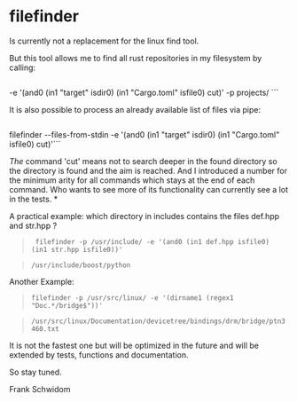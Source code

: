 filefinder
==========

Is currently not a replacement for the linux find tool.

But this tool allows me to find all rust repositories in my filesystem by calling:

> ``` filefinder --exclude-from-file filefinder-exclusions.txt 
-e '(and0 (in1 "target" isdir0) (in1 "Cargo.toml" isfile0) cut)' -p projects/ ```
 
It is also possible to process an already available list of files via pipe:

> ```find projects/ | grep -v -F -f filefinder-exclusions.txt | 
filefinder --files-from-stdin -e '(and0 (in1 "target" isdir0) (in1 "Cargo.toml" isfile0) cut)'```


*The* command 'cut' means not to search deeper in the found directory so the directory is found and the aim is reached. And I introduced a number for the minimum arity for all commands which stays at the end of each command. Who wants to see more of its functionality can currently see a lot in the tests. *

A practical example: which directory in includes contains the files def.hpp and str.hpp ?

> ``` filefinder -p /usr/include/ -e '(and0 (in1 def.hpp isfile0) (in1 str.hpp isfile0))'```

> ```/usr/include/boost/python```

Another Example:

> ```filefinder -p /usr/src/linux/ -e '(dirname1 (regex1 "Doc.*/bridge$"))'```

> ```/usr/src/linux/Documentation/devicetree/bindings/drm/bridge/ptn3460.txt```

It is not the fastest one but will be optimized in the future and will be extended by 
tests, functions and documentation.

So stay tuned.

Frank Schwidom
